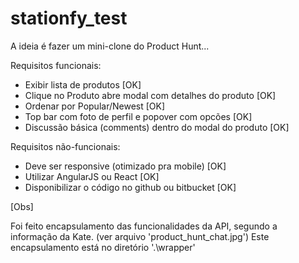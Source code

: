 # stationfy_test
A ideia é fazer um mini-clone do Product Hunt...


Requisitos funcionais:

- Exibir lista de produtos 									              [OK]
- Clique no Produto abre modal com detalhes do produto  	[OK]
- Ordenar por Popular/Newest 								              [OK]
- Top bar com foto de perfil e popover com opcões			    [OK]
- Discussão básica (comments) dentro do modal do produto	[OK]

Requisitos não-funcionais:

- Deve ser responsive (otimizado pra mobile) 				      [OK]
- Utilizar AngularJS ou React 								            [OK]
- Disponibilizar o código no github ou bitbucket          [OK]

[Obs]

Foi feito encapsulamento das funcionalidades da API, segundo a informação da Kate. 
(ver arquivo 'product_hunt_chat.jpg')
Este encapsulamento está no diretório '.\wrapper'
